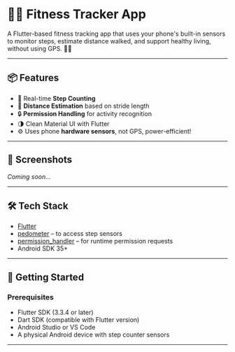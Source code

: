 # 🏃‍♂️ Fitness Tracker App

A Flutter-based fitness tracking app that uses your phone's built-in sensors to monitor steps, estimate distance walked, and support healthy living, without using GPS. 📱💪

---

## 📦 Features

- 🚶 Real-time **Step Counting**
- 📏 **Distance Estimation** based on stride length
- 🔒 **Permission Handling** for activity recognition
- 🌗 Clean Material UI with Flutter
- ⚙️ Uses phone **hardware sensors**, not GPS, power-efficient!

---

## 📸 Screenshots

*Coming soon...*

---

## 🛠️ Tech Stack

- [Flutter](https://flutter.dev)
- [pedometer](https://pub.dev/packages/pedometer) – to access step sensors
- [permission_handler](https://pub.dev/packages/permission_handler) – for runtime permission requests
- Android SDK 35+

---

## 🚀 Getting Started

### Prerequisites

- Flutter SDK (3.3.4 or later)
- Dart SDK (compatible with Flutter version)
- Android Studio or VS Code
- A physical Android device with step counter sensors

---
